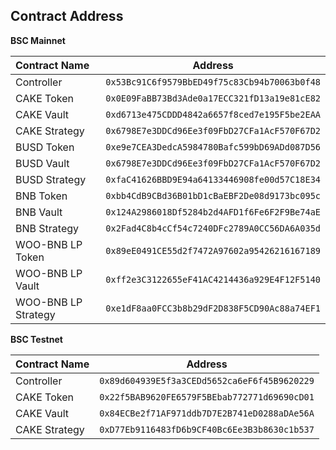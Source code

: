 ## Contract Address


**BSC Mainnet**

| Contract Name | Address |
| :--- |:---:|
| Controller | `0x53Bc91C6f9579BbED49f75c83Cb94b70063b0f48` |
| CAKE Token | `0x0E09FaBB73Bd3Ade0a17ECC321fD13a19e81cE82` |
| CAKE Vault | `0xd6713e475CDDD4842a6657f8ced7e195F5be2EAA` |
| CAKE Strategy | `0x6798E7e3DDCd96Ee3f09FbD27CFa1AcF570F67D2` |
| BUSD Token | `0xe9e7CEA3DedcA5984780Bafc599bD69ADd087D56` |
| BUSD Vault | `0x6798E7e3DDCd96Ee3f09FbD27CFa1AcF570F67D2` |
| BUSD Strategy | `0xfaC41626BBD9E94a64133446908fe00d57C18E34` |
| BNB Token | `0xbb4CdB9CBd36B01bD1cBaEBF2De08d9173bc095c` |
| BNB Vault | `0x124A2986018Df5284b2d4AFD1f6Fe6F2F9Be74aE` |
| BNB Strategy | `0x2Fad4C8b4cCf54c7240DFc2789A0CC56DA6A035d` |
| WOO-BNB LP Token | `0x89eE0491CE55d2f7472A97602a95426216167189` |
| WOO-BNB LP Vault | `0xff2e3C3122655eF41AC4214436a929E4F12F5140` |
| WOO-BNB LP Strategy | `0xe1dF8aa0FCC3b8b29dF2D838F5CD90Ac88a74EF1` |


**BSC Testnet**

| Contract Name | Address |
| :--- |:---:|
| Controller | `0x89d604939E5f3a3CEDd5652ca6eF6f45B9620229` |
| CAKE Token | `0x22f5BAB9620FE6579F5BEbab772771d69690cD01` |
| CAKE Vault | `0x84ECBe2f71AF971ddb7D7E2B741eD0288aDAe56A` |
| CAKE Strategy | `0xD77Eb9116483fD6b9CF40Bc6Ee3B3b8630c1b537` |

